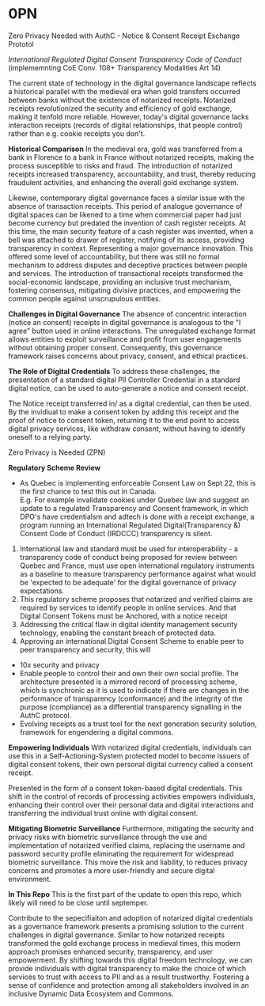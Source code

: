 # 0PN
Zero Privacy Needed 
with AuthC - Notice & Consent Receipt Exchange Prototol 

*International Regulated Digital Consent Transparency Code of  Conduct*
(implememnting CoE Conv. 108+ Transparency Modalities Art 14)

The current state of technology in the digital governance landscape reflects a historical parallel with the medieval era when gold transfers occurred between banks without the existence of notarized receipts. Notarized receipts revolutionized the security and efficiency of gold exchange, making it tenfold more reliable. However, today's digital governance lacks interaction receipts (records of digital relationships, that people control) rather than e.g. cookie receipts you don't.  

**Historical Comparison**
In the medieval era, gold was transferred from a bank in Florence to a bank in France without notarized receipts, making the process susceptible to risks and fraud. The introduction of notarized receipts increased transparency, accountability, and trust, thereby reducing fraudulent activities, and enhancing the overall gold exchange system.

Likewise, contemporary digital governance faces a similar issue with the absence of transaction receipts. This period of analogue governance of digital spaces can be likened to a time when commercial paper had just become currency but predated the invention of cash register receipts.  At this time, the main security feature of a cash register was invented, when a bell was attached to drawer of register, notifying of its access, providing transparency in context.  Representing a major governance innovation.  This offered some level of accountability, but there was still no formal mechanism to address disputes and deceptive practices between people and services.  The introduction of transactional receipts transformed the social-economic landscape, providing an inclusive trust mechanism, fostering consensus, mitigating divisive practices, and empowering the common people against unscrupulous entities.

**Challenges in Digital Governance**
The absence of concentric interaction (notice an consent) receipts in digital governance is analogous to the "I agree" button used in online interactions. The unregulated exchange format allows entities to exploit surveillance and profit from user engagements without obtaining proper consent. Consequently, this governance framework raises concerns about privacy, consent, and ethical practices.

**The Role of Digital Credentials**
To address these challenges, the presentation of a standard digital PII Controller Credential in a standard digital notice, can be used to auto-generate a notice and consent receipt. 

 The  Notice receipt  transferred in/ as a digital credential, can then be used. By the invidiual to make a consent token by adding this receipt and the proof of notice to consent token, returning it to the end point to access digital privacy services, like withdraw consent, without having to identify oneself to a relying party. 

Zero Privacy is Needed  (ZPN) 

**Regulatory Scheme Review**

- As Quebec is implementing enforceable  Consent Law on Sept 22, this is the first chance to test this out in Canada.   
E.g. For example invalidate cookies under Quebec law and suggest an update to a regulated Transparency and Consent framework, in which DPO's have credentialsm and adtech is done with a receipt exchange,  a program running an International Regulated Digital(Transparency &) Consent Code of Conduct (IRDCCC) transparency is silent. 

1.  International law and standard must be used for interoperability - a  transparency code of conduct being proposed for review between Quebec and France, must use open international regulatory instruments as a baseline to measure transparency performance against what would be 'expected to be adequate' for the digital governance of privacy expectations.   
2. This regulatory scheme  proposes that notarized and verified claims are required by services to identify people in online services. And that Digital Consent Tokens must be Anchored, with a notice receipt
3. Addressing the critical flaw in digital identity management security technology, enabling the constant breach of protected data.  
4. Approving an international Digital Consent Scheme to enable peer to peer transparency and security, this will
- 10x security and privacy
- Enable people to control their and own their own social profile.  The architecture presented is a mirrored record of processing scheme, which is synchronic as it is used to indicate if there are changes in the performance of transparency (conformance) and the integrity of the purpose (compliance) as a differential transparency signalling in the AuthC protocol.
- Evolving receipts as a trust tool for the next generation security solution, framework for engendering a digital commons. 

**Empowering Individuals**
With notarized digital credentials, individuals can use this in a Self-Actioning-System protected model to become issuers of digital consent tokens, their own personal digital currency called a consent receipt.  

 Presented in the form of a consent token-based digital credentials.  This shift in the control of records of processing activities empowers individuals, enhancing their control over their personal data and digital interactions and transferring the individual trust online with digital consent.

**Mitigating Biometric Surveillance**
Furthermore, mitigating the security and privacy risks with biometric surveillance through the use and implementation of notarized verified claims, replacing the username and password security profile eliminating the requirement for widespread biometric surveillance. This move the risk and liability, to reduces privacy concerns and promotes a more user-friendly and secure digital environment.

**In This Repo**
This is the first part of the update to open this repo, which likely will need to be close until septemper. 

Contribute to the sepecifiaiton and adoption of notarized digital credentials as a governance framework presents a promising solution to the current challenges in digital governance. Similar to how notarized receipts transformed the gold exchange process in medieval times, this modern approach promises enhanced security, transparency, and user empowerment. By shifting towards this digital freedom technology, we can provide individuals with digital transparency to make the choice of which services to trust with access to PII and as a result trustworthy.  Fostering a sense of confidence and protection among all stakeholders involved in an inclusive Dynamic Data Ecosystem and Commons.
